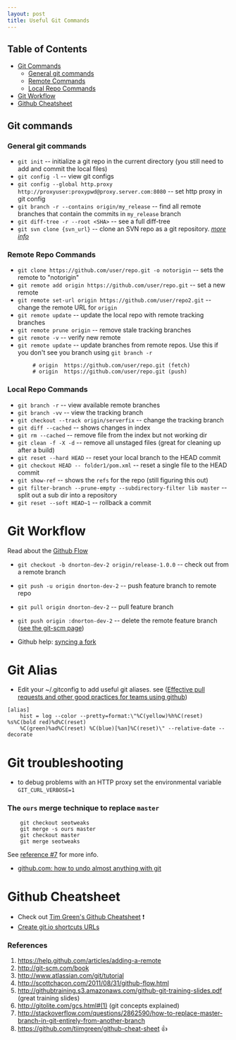 ```yaml
---
layout: post
title: Useful Git Commands
---
```


## Table of Contents

- [Git Commands](#git-commands)
    * [General git commands](#general-git-commands)
    * [Remote Commands](#remote-repo-commands)
    * [Local Repo Commands](#local-repo-commands)
- [Git Workflow](#git-workflow) 
- [Github Cheatsheet](#github-cheatsheet)

## Git commands

### General git commands

* `git init` -- initialize a git repo in the current directory (you still need to add and commit the local files)
* `git config -l` -- view git configs
* `git config --global http.proxy http://proxyuser:proxypwd@proxy.server.com:8080` -- set http proxy in git config    
* `git branch -r --contains origin/my_release` -- find all remote branches that contain the commits in `my_release` branch
* `git diff-tree -r --root <SHA>` -- see a full diff-tree
* `git svn clone {svn_url}` -- clone an SVN repo as a git repository. _[more info](https://www.atlassian.com/git/tutorials/migrating-prepare)_

### Remote Repo Commands

* `git clone https://github.com/user/repo.git -o notorigin` -- sets the remote to "notorigin"
* `git remote add origin https://github.com/user/repo.git` -- set a new remote  
* `git remote set-url origin https://github.com/user/repo2.git` -- change the remote URL for `origin`
* `git remote update` -- update the local repo with remote tracking branches
* `git remote prune origin` -- remove stale tracking branches
* `git remote -v` -- verify new remote
* `git remote update` -- update branches from remote repos. Use this if you don't see you branch using `git branch -r`

```
        # origin  https://github.com/user/repo.git (fetch)
        # origin  https://github.com/user/repo.git (push)
```  

### Local Repo Commands

* `git branch -r` -- view available remote branches
* `git branch -vv` -- view the tracking branch
* `git checkout --track origin/serverfix` -- change the tracking branch
* `git diff --cached` -- shows changes in index  
* `git rm --cached` -- remove file from the index but not working dir
* `git clean -f -X -d` -- remove all unstaged files (great for cleaning up after a build)
* `git reset --hard HEAD` -- reset your local branch to the HEAD commit
* `git checkout HEAD -- folder1/pom.xml` -- reset a single file to the HEAD commit
* `git show-ref` -- shows the `refs` for the repo (still figuring this out)
* `git filter-branch --prune-empty --subdirectory-filter lib master` -- split out a sub dir into a repository
* `git reset --soft HEAD~1` -- rollback a commit

Git Workflow
============

Read about the [Github Flow](http://scottchacon.com/2011/08/31/github-flow.html)

* `git checkout -b dnorton-dev-2 origin/release-1.0.0` -- check out from a remote branch
* `git push -u origin dnorton-dev-2` -- push feature branch to remote repo
* `git pull origin dnorton-dev-2` -- pull feature branch
* `git push origin :dnorton-dev-2` -- delete the remote feature branch ([see the git-scm page](http://git-scm.com/book/en/Git-Branching-Remote-Branches#Deleting-Remote-Branches))

* Github help: [syncing a fork](https://help.github.com/articles/syncing-a-fork)

Git Alias
=======
- Edit your ~/.gitconfig to add useful git aliases. see ([Effective pull requests and other good practices for teams using github](http://codeinthehole.com/writing/pull-requests-and-other-good-practices-for-teams-using-github/))

```
[alias]
    hist = log --color --pretty=format:\"%C(yellow)%h%C(reset) %s%C(bold red)%d%C(reset) 
    %C(green)%ad%C(reset) %C(blue)[%an]%C(reset)\" --relative-date --decorate
```


Git troubleshooting
===================

- to debug problems with an HTTP proxy set the environmental variable `GIT_CURL_VERBOSE=1`

### The `ours` merge technique to replace `master`

        git checkout seotweaks  
        git merge -s ours master  
        git checkout master  
        git merge seotweaks  
        
See [reference #7](http://stackoverflow.com/questions/2862590/how-to-replace-master-branch-in-git-entirely-from-another-branch) for more info.

- [github.com: how to undo almost anything with git](https://github.com/blog/2019-how-to-undo-almost-anything-with-git)

Github Cheatsheet
=================

+ Check out [Tim Green's Github Cheatsheet](https://github.com/tiimgreen/github-cheat-sheet/blob/master/README.md) :exclamation:
+ [Create git.io shortcuts URLs](https://github.com/blog/985-git-io-github-url-shortener)

### References

1. https://help.github.com/articles/adding-a-remote
2. http://git-scm.com/book
3. http://www.atlassian.com/git/tutorial
4. http://scottchacon.com/2011/08/31/github-flow.html
5. http://githubtraining.s3.amazonaws.com/github-git-training-slides.pdf (great training slides)
6. http://gitolite.com/gcs.html#(1) (git concepts explained)
7. http://stackoverflow.com/questions/2862590/how-to-replace-master-branch-in-git-entirely-from-another-branch
8. https://github.com/tiimgreen/github-cheat-sheet :thumbsup:
